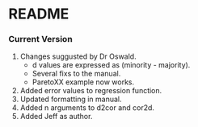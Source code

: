 # README #


### Current Version
1. Changes suggusted by Dr Oswald.
   * d values are expressed as (minority - majority).
   * Several fixs to the manual.
   * ParetoXX example now works.
2. Added error values to regression function.
3. Updated formatting in manual.
4. Added n arguments to d2cor and cor2d.
5. Added Jeff as author.
